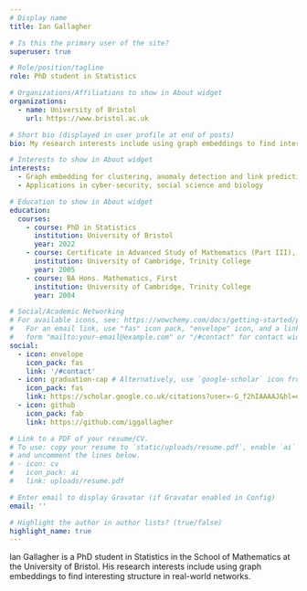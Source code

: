 ```yaml
---
# Display name
title: Ian Gallagher

# Is this the primary user of the site?
superuser: true

# Role/position/tagline
role: PhD student in Statistics

# Organizations/Affiliations to show in About widget
organizations:
  - name: University of Bristol
    url: https://www.bristol.ac.uk

# Short bio (displayed in user profile at end of posts)
bio: My research interests include using graph embeddings to find interesting structure in real-world networks.

# Interests to show in About widget
interests:
  - Graph embedding for clustering, anomaly detection and link prediction
  - Applications in cyber-security, social science and biology

# Education to show in About widget
education:
  courses:
    - course: PhD in Statistics
      institution: University of Bristol
      year: 2022
    - course: Certificate in Advanced Study of Mathematics (Part III), Distinction
      institution: University of Cambridge, Trinity College
      year: 2005
    - course: BA Hons. Mathematics, First
      institution: University of Cambridge, Trinity College
      year: 2004

# Social/Academic Networking
# For available icons, see: https://wowchemy.com/docs/getting-started/page-builder/#icons
#   For an email link, use "fas" icon pack, "envelope" icon, and a link in the
#   form "mailto:your-email@example.com" or "/#contact" for contact widget.
social:
  - icon: envelope
    icon_pack: fas
    link: '/#contact'
  - icon: graduation-cap # Alternatively, use `google-scholar` icon from `ai` icon pack
    icon_pack: fas
    link: https://scholar.google.co.uk/citations?user=-G_f2hIAAAAJ&hl=en&oi=ao
  - icon: github
    icon_pack: fab
    link: https://github.com/iggallagher

# Link to a PDF of your resume/CV.
# To use: copy your resume to `static/uploads/resume.pdf`, enable `ai` icons in `params.toml`,
# and uncomment the lines below.
# - icon: cv
#   icon_pack: ai
#   link: uploads/resume.pdf

# Enter email to display Gravatar (if Gravatar enabled in Config)
email: ''

# Highlight the author in author lists? (true/false)
highlight_name: true
---
```


Ian Gallagher is a PhD student in Statistics in the School of Mathematics at the University of Bristol. His research interests include using graph embeddings to find interesting structure in real-world networks.
